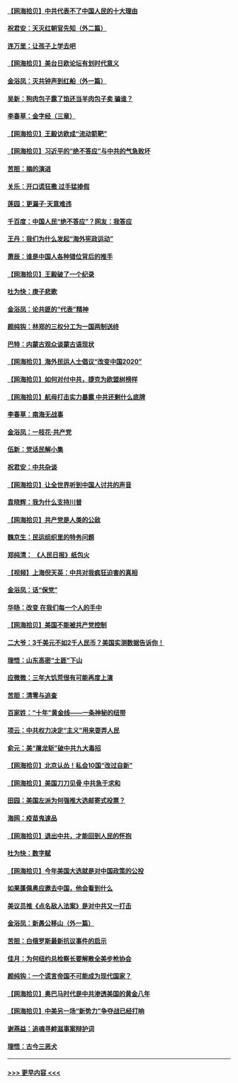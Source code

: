 #### [【网海拾贝】中共代表不了中国人民的十大理由](../pages/nsc993/n12388155.md?t=09081602) 
#### [祝君安：天灭红朝官先知（外二篇）](../pages/nsc993/n12387957.md?t=09081602) 
#### [连万里：让孩子上学去吧](../pages/nsc993/n12385309.md?t=09081602) 
#### [【网海拾贝】美台日欧论坛有划时代意义](../pages/nsc993/n12385232.md?t=09081602) 
#### [金浴凤：灭共钟声到红船（外一篇）](../pages/nsc993/n12385154.md?t=09081602) 
#### [吴新：狗肉包子露了馅还当羊肉包子卖 骗谁？](../pages/nsc993/n12385133.md?t=09081602) 
#### [李春草：金字经（三章）](../pages/nsc993/n12383691.md?t=09081602) 
#### [【网海拾贝】王毅访欧成“流动箭靶”](../pages/nsc993/n12383338.md?t=09081602) 
#### [【网海拾贝】习近平的“绝不答应”与中共的气急败坏](../pages/nsc993/n12382819.md?t=09081602) 
#### [苦胆：摘的演进](../pages/nsc993/n12382619.md?t=09081602) 
#### [关乐：开口谎狂撒 过手猛掺假](../pages/nsc993/n12382604.md?t=09081602) 
#### [莲园：更漏子‧天意难违](../pages/nsc993/n12382598.md?t=09081602) 
#### [千百度：中国人民“绝不答应”？网友：我答应](../pages/nsc993/n12382024.md?t=09081602) 
#### [王丹：我们为什么发起“海外宪政运动”](../pages/nsc993/n12380286.md?t=09081602) 
#### [萧辰：谁是中国人各种错位背后的推手](../pages/nsc993/n12379800.md?t=09081602) 
#### [【网海拾贝】王毅破了一个纪录](../pages/nsc993/n12379251.md?t=09081602) 
#### [吐为快：庚子悲歌](../pages/nsc993/n12378821.md?t=09081602) 
#### [金浴凤：论共匪的“代表”精神](../pages/nsc993/n12377546.md?t=09081602) 
#### [颜纯钩：林郑的三权分工为一国两制送终](../pages/nsc993/n12377306.md?t=09081602) 
#### [巴特：内蒙古观众谈蒙古语现状](../pages/nsc993/n12376923.md?t=09081602) 
#### [【网海拾贝】海外民运人士倡议“改变中国2020”](../pages/nsc993/n12376682.md?t=09081602) 
#### [【网海拾贝】如何对付中共，捷克为欧盟树榜样](../pages/nsc993/n12374209.md?t=09081602) 
#### [【网海拾贝】航母打击实力暴露 中共还剩什么底牌](../pages/nsc993/n12371825.md?t=09081602) 
#### [李春草：南海无战事](../pages/nsc993/n12371159.md?t=09081602) 
#### [金浴凤：一枝花·共产党](../pages/nsc993/n12368757.md?t=09081602) 
#### [伍新：党话民解小集](../pages/nsc993/n12366907.md?t=09081602) 
#### [祝君安：中共杂谈](../pages/nsc993/n12366076.md?t=09081602) 
#### [【网海拾贝】让全世界听到中国人讨共的声音](../pages/nsc993/n12365569.md?t=09081602) 
#### [袁晓辉：我为什么支持川普](../pages/nsc993/n12362670.md?t=09081602) 
#### [【网海拾贝】共产党是人类的公敌](../pages/nsc993/n12363182.md?t=09081602) 
#### [魏京生：民运组织里的特务问题](../pages/nsc993/n12363010.md?t=09081602) 
#### [郑纯清： 《人民日报》纸包火](../pages/nsc993/n12362706.md?t=09081602) 
#### [【视频】上海倪天英：中共对我疯狂迫害的真相](../pages/nsc993/n12356341.md?t=09081602) 
#### [金浴凤：话“保党”](../pages/nsc993/n12361867.md?t=09081602) 
#### [华旸：改变 在我们每一个人的手中](../pages/nsc993/n12361774.md?t=09081602) 
#### [【网海拾贝】美国不能被共产党控制](../pages/nsc993/n12360271.md?t=09081602) 
#### [二大爷：3千美元不如2千人民币？美国实测数据告诉你！](../pages/nsc993/n12358563.md?t=09081602) 
#### [理悟：山东高密“土匪”下山](../pages/nsc993/n12358535.md?t=09081602) 
#### [应微微：三年大饥荒很有可能再度上演](../pages/nsc993/n12358523.md?t=09081602) 
#### [苦胆：清零与追查](../pages/nsc993/n12358501.md?t=09081602) 
#### [百家姓：“十年”黄金线——一条神秘的纽带](../pages/nsc993/n12358319.md?t=09081602) 
#### [项云：中共权力决定“主义”用来耍弄人民](../pages/nsc993/n12358172.md?t=09081602) 
#### [俞元：美“屠龙斩”破中共九大毒招](../pages/nsc993/n12357822.md?t=09081602) 
#### [【网海拾贝】北京认怂！私会10国“改过自新”](../pages/nsc993/n12357784.md?t=09081602) 
#### [【网海拾贝】美国刀刀见骨 中共急于求和](../pages/nsc993/n12355511.md?t=09081602) 
#### [田园：美国左派为何强推大选邮寄式投票？](../pages/nsc993/n12352963.md?t=09081602) 
#### [海网：疫苗鬼速品](../pages/nsc993/n12354438.md?t=09081602) 
#### [【网海拾贝】退出中共，才能回到人民的怀抱](../pages/nsc993/n12352634.md?t=09081602) 
#### [吐为快：数字赋](../pages/nsc993/n12352317.md?t=09081602) 
#### [【网海拾贝】今年美国大选就是对中国政策的公投](../pages/nsc993/n12350973.md?t=09081602) 
#### [如果蓬佩奥应邀去中国，他会看到什么](../pages/nsc993/n12350945.md?t=09081602) 
#### [美议员推《点名敌人法案》是对中共又一打击](../pages/nsc993/n12350765.md?t=09081602) 
#### [金浴凤：新愚公移山（外一篇）](../pages/nsc993/n12350253.md?t=09081602) 
#### [苦胆：白俄罗斯最新抗议事件的启示](../pages/nsc993/n12349989.md?t=09081602) 
#### [佳月：为何纽约总检察长要解散全美步枪协会](../pages/nsc993/n12349939.md?t=09081602) 
#### [颜纯钩：一个谎言帝国不可能成为现代国家？](../pages/nsc993/n12349898.md?t=09081602) 
#### [【网海拾贝】奥巴马时代是中共渗透美国的黄金八年](../pages/nsc993/n12349284.md?t=09081602) 
#### [【网海拾贝】中美另一场“新势力”争夺战已经打响](../pages/nsc993/n12346998.md?t=09081602) 
#### [谢燕益：追魂寻衅滋事案辩护词](../pages/nsc993/n12346892.md?t=09081602) 
#### [理悟：古今三恶犬](../pages/nsc993/n12345190.md?t=09081602) 

----
#### [ >>> 更早内容 <<< ](../indexes/nsc993-earlier.md)
